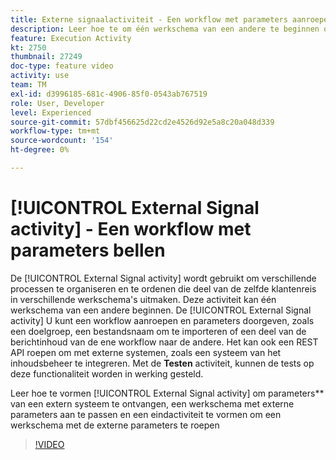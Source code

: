 ```yaml
---
title: Externe signaalactiviteit - Een workflow met parameters aanroepen
description: Leer hoe te om één werkschema van een andere te beginnen om complexere klantenreizen te steunen, terwijl het kunnen beter controleren en op kwesties reageren.
feature: Execution Activity
kt: 2750
thumbnail: 27249
doc-type: feature video
activity: use
team: TM
exl-id: d3996185-681c-4906-85f0-0543ab767519
role: User, Developer
level: Experienced
source-git-commit: 57dbf456625d22cd2e4526d92e5a8c20a048d339
workflow-type: tm+mt
source-wordcount: '154'
ht-degree: 0%

---
```



# [!UICONTROL External Signal activity] - Een workflow met parameters bellen

De [!UICONTROL External Signal activity] wordt gebruikt om verschillende processen te organiseren en te ordenen die deel van de zelfde klantenreis in verschillende werkschema&#39;s uitmaken. Deze activiteit kan één werkschema van een andere beginnen. De [!UICONTROL External Signal activity] U kunt een workflow aanroepen en parameters doorgeven, zoals een doelgroep, een bestandsnaam om te importeren of een deel van de berichtinhoud van de ene workflow naar de andere. Het kan ook een REST API roepen om met externe systemen, zoals een systeem van het inhoudsbeheer te integreren. Met de **Testen** activiteit, kunnen de tests op deze functionaliteit worden in werking gesteld.

Leer hoe te vormen [!UICONTROL External Signal activity] om parameters** van een extern systeem te ontvangen, een werkschema met externe parameters aan te passen en een eindactiviteit te vormen om een werkschema met de externe parameters te roepen

>[!VIDEO](https://video.tv.adobe.com/v/27249/?quality=12)

